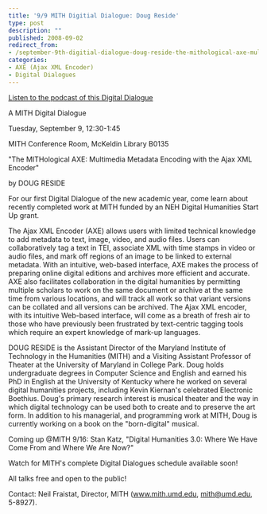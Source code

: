 ```yaml
---
title: '9/9 MITH Digitial Dialogue: Doug Reside'
type: post
description: ""
published: 2008-09-02
redirect_from: 
- /september-9th-digitial-dialogue-doug-reside-the-mithological-axe-multimedia-metadata-encoding-with-the-ajax-xml-encoder/
categories:
- AXE (Ajax XML Encoder)
- Digital Dialogues
---
```

[Listen to the podcast of this Digital Dialogue](http://web.archive.org/web/20111121231708/http://mith.umd.edu/programs/digitaldialogue/mp3/dougdigdial.mp3)

A MITH Digital Dialogue

Tuesday, September 9, 12:30-1:45

MITH Conference Room, McKeldin Library B0135

"The MITHological AXE: Multimedia Metadata Encoding with the Ajax XML Encoder"

by DOUG RESIDE

For our first Digital Dialogue of the new academic year, come learn about recently completed work at MITH funded by an NEH Digital Humanities Start Up grant.

The Ajax XML Encoder (AXE) allows users with limited technical knowledge to add metadata to text, image, video, and audio files. Users can collaboratively tag a text in TEI, associate XML with time stamps in video or audio files, and mark off regions of an image to be linked to external metadata. With an intuitive, web-based interface, AXE makes the process of preparing online digital editions and archives more efficient and accurate. AXE also facilitates collaboration in the digital humanities by permitting multiple scholars to work on the same document or archive at the same time from various locations, and will track all work so that variant versions can be collated and all versions can be archived. The Ajax XML encoder, with its intuitive Web-based interface, will come as a breath of fresh air to those who have previously been frustrated by text-centric tagging tools which require an expert knowledge of mark-up languages.

DOUG RESIDE is the Assistant Director of the Maryland Institute of Technology in the Humanities (MITH) and a Visiting Assistant Professor of Theater at the University of Maryland in College Park. Doug holds undergraduate degrees in Computer Science and English and earned his PhD in English at the University of Kentucky where he worked on several digital humanities projects, including Kevin Kiernan's celebrated Electronic Boethius. Doug's primary research interest is musical theater and the way in which digital technology can be used both to create and to preserve the art form. In addition to his managerial, and programming work at MITH, Doug is currently working on a book on the "born-digital" musical.

Coming up @MITH 9/16: Stan Katz, "Digital Humanities 3.0: Where We Have Come From and Where We Are Now?"

Watch for MITH's complete Digital Dialogues schedule available soon!

All talks free and open to the public!

Contact: Neil Fraistat, Director, MITH (www.mith.umd.edu, mith@umd.edu, 5-8927).
